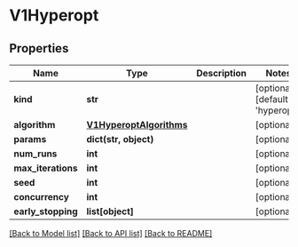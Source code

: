 # V1Hyperopt

## Properties
Name | Type | Description | Notes
------------ | ------------- | ------------- | -------------
**kind** | **str** |  | [optional] [default to 'hyperopt']
**algorithm** | [**V1HyperoptAlgorithms**](V1HyperoptAlgorithms.md) |  | [optional] 
**params** | **dict(str, object)** |  | [optional] 
**num_runs** | **int** |  | [optional] 
**max_iterations** | **int** |  | [optional] 
**seed** | **int** |  | [optional] 
**concurrency** | **int** |  | [optional] 
**early_stopping** | **list[object]** |  | [optional] 

[[Back to Model list]](../README.md#documentation-for-models) [[Back to API list]](../README.md#documentation-for-api-endpoints) [[Back to README]](../README.md)


